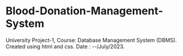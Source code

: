 # Blood-Donation-Management-System
University Project-1, Course: Database Management System (DBMS). Created using html and css. Date : --/July/2023.
